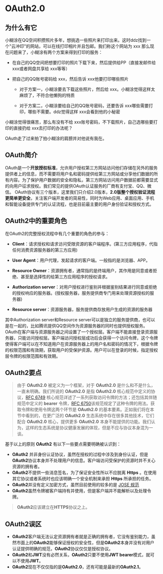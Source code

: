 # OAuth2.0


## 为什么有它


小糊涂在QQ空间积攒照片多年，想挑选一些照片来打印出来。这时ddz找到一个"云冲印"的网站，可以在线打印相片并且包邮。我们称这个网站为 xxx
那么现在问题来了，小糊涂有两个方案来得到打印的服务：
+ 在自己的QQ空间把想要打印的照片下载下来，然后提供给PP（直接发邮件给 xxx或者网盘共享给 xxx等等）
+ 把自己的QQ账号密码给 xxx，然后告诉 xxx他要打印哪些照片

  - 对于方案一，小糊涂要去下载这些照片，然后给 xxx。小糊涂觉得这样太麻烦了，不符合他懒狗的特质

  - 对于方案二，小糊涂要给自己的QQ账号密码，还要告诉 xxx哪些需要打印，哪些不需要。ddz觉得这样 xxx会看到他的小秘密

小糊涂觉得很痛苦，那么有没有不给 xxx账号密码，不下载照片，自己选哪些要打印的直接扔给 xxx去打印的办法呢？

OAuth走了过来拍了拍小糊涂的肩膀并对他说有我在。



## OAuth简介



OAuth是一个**开放授权标准**，允许用户授权第三方网站访问他们存储在另外的服务提供者上的信息，而不需要将用户名和密码提供给第三方网站或分享他们数据的所有内容。为了保护用户数据的安全和隐私，第三方网站访问用户数据前都需要显式的向用户征求授权。我们常见的提供OAuth认证服务的厂商有支付宝、QQ、微信。
OAuth协议有三个版本，这里我们只介绍2.0版本，**2.0版整个授权验证流程更简单更安全**，关注客户端开发者的简易性，同时为Web应用、桌面应用、手机和智能设备提供专门的认证流程，也是目前最主要的用户身份验证和授权方式。



## OAuth2中的重要角色



在OAuth2的完整授权流程中有几个重要的角色的参与：

- **Client**：请求授权和请求访问受限资源的客户端程序。(第三方应用程序，代指任何消费资源服务器的第三方应用)

- **User Agent**：用户代理，发起请求的客户端。一般指的是浏览器、APP。

- **Resource Owner**：资源拥有者，通常指的是终端用户，其作用是同意或者拒绝、甚至是选择性的给第三方应用程序的授权请求。

- **Authorization server**：对用户授权进行鉴别并根据鉴别结果进行同意或拒绝的授权响应的服务器。(授权服务器，服务提供商专门用来处理资源授权的服务器)

- **Resource server**：资源服务器，服务提供商存放用户生成的资源的服务器

其中Authorization server和Resource server可以是独立的服务提供商，也可以是在一起的，比如腾讯提供QQ空间作为资源服务器的同时也提供授权服务。
OAuth在客户端与资源服务器之间设置了一个授权层。客户端不能直接登录资源服务器，只能访问授权层。客户端访问授权层成功后会获得一个访问令牌，这个令牌使得客户端可以在不知道用户在资源服务器上的用户名和密码的情况下，根据令牌的权限范围和有效期，获取用户的受保护资源。用户可以在登录的时候，指定授权层令牌的权限范围和有效期。





## OAuth2要点



> 由于 **OAuth2.0** 被定义为一个框架，对于 **OAuth2.0** 是什么和不是什么，一直未明确。我们所说的 **OAuth2.0** 是指 **OAuth2.0** 核心规范中定义的协议，[RFC 6749](https://tools.ietf.org/html/rfc6749) 核心规范详述了一系列获取访问令牌的方法；还包括其伴随规范中定义的 **bearer** 令牌，[RFC 6750](https://tools.ietf.org/html/rfc6750)该规范规定了这种令牌的用法。获取令牌和使用令牌这两个环节是 **OAuth2.0** 的基本要素。正如我们将在本节中看到的，在更广泛的 **OAuth2.0** 生态系统中存在很多其他技术，它们配合 **OAuth2.0** 核心，提供更多 **OAuth2.0** 本身不能提供的功能。我们认为，这样的生态系统是协议健康发展的体现，但是不应与协议本身混为一谈。

基于以上的原则 <strong>OAuth2</strong> 有以下一些要点需要明确被认识到：

- **OAuth2** 并非身份认证协议，虽然在授权的过程中涉及到身份认证，但是 **OAuth2**协议本身并不处理用户的信息。客户端访问受保护的资源时并不关心资源的拥有者。
- **OAuth2**不提供一些消息签名，为了保证安全性所以不应脱离 **Https** 。在使用其它协议或者系统时也应该明确一个安全机制来承担 **Https** 所承担的任务。
- **OAuth2**并没有定义加密方式，虽然目前使用的较多的是 [JOSE 规范](https://www.felord.cn/jose.html)
- **OAuth2**虽然令牌被客户端持有并使用，但是客户端并不能解析以及处理令牌。

> <strong>OAuth2</strong>应该建立在<strong>HTTPS</strong>协议之上。



## OAuth2误区



- **OAuth2**客户端无法认定资源拥有者就是正确的拥有者，它没有鉴别能力，虽然市面上的**OAuth2**能够保证授权的安全性，但是**OAuth2**本身并没有对用户认证提供明确的规范，**OAuth2**协议仅仅是授权协议。
- **OAuth2**和**JWT**没有必然关系，**OAuth2**只要不使用**JWT bearer**模式，就可以不使用**JWT**。
- **OAuth2**现在不仅仅指的是**OAuth2.0**，还有可能是最新的**OAuth2.1**。







